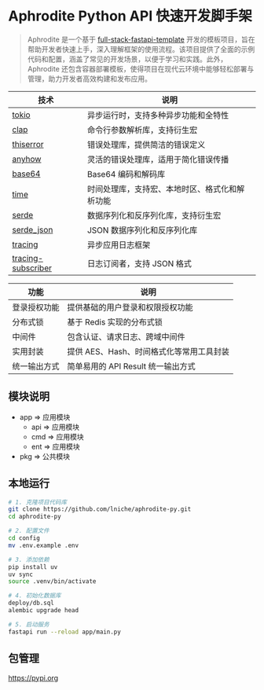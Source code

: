# Aphrodite Python API 快速开发脚手架

> Aphrodite 是一个基于 [full-stack-fastapi-template](https://github.com/fastapi/full-stack-fastapi-template) 开发的模板项目，旨在帮助开发者快速上手，深入理解框架的使用流程。该项目提供了全面的示例代码和配置，涵盖了常见的开发场景，以便于学习和实践。此外，Aphrodite 还包含容器部署模板，使得项目在现代云环境中能够轻松部署与管理，助力开发者高效构建和发布应用。

| 技术                                                      | 说明                                           |
| --------------------------------------------------------- | ---------------------------------------------- |
| [tokio](https://github.com/tokio-rs/tokio)                | 异步运行时，支持多种异步功能和全特性           |
| [clap](https://github.com/clap-rs/clap)                   | 命令行参数解析库，支持衍生宏                   |
| [thiserror](https://github.com/dtolnay/thiserror)         | 错误处理库，提供简洁的错误定义                 |
| [anyhow](https://github.com/dtolnay/anyhow)               | 灵活的错误处理库，适用于简化错误传播           |
| [base64](https://crates.io/crates/base64)                 | Base64 编码和解码库                            |
| [time](https://crates.io/crates/time)                     | 时间处理库，支持宏、本地时区、格式化和解析功能 |
| [serde](https://serde.rs/)                                | 数据序列化和反序列化库，支持衍生宏             |
| [serde_json](https://crates.io/crates/serde_json)         | JSON 数据序列化和反序列化库                    |
| [tracing](https://github.com/tokio-rs/tracing)            | 异步应用日志框架                               |
| [tracing-subscriber](https://github.com/tokio-rs/tracing) | 日志订阅者，支持 JSON 格式                     |

| 功能         | 说明                                     |
| ------------ | ---------------------------------------- |
| 登录授权功能 | 提供基础的用户登录和权限授权功能         |
| 分布式锁     | 基于 Redis 实现的分布式锁                |
| 中间件       | 包含认证、请求日志、跨域中间件           |
| 实用封装     | 提供 AES、Hash、时间格式化等常用工具封装 |
| 统一输出方式 | 简单易用的 API Result 统一输出方式       |

## 模块说明

- app => 应用模块
  - api => 应用模块
  - cmd => 应用模块
  - ent => 应用模块
- pkg => 公共模块

## 本地运行

```bash
# 1. 克隆项目代码库
git clone https://github.com/lniche/aphrodite-py.git
cd aphrodite-py

# 2. 配置文件
cd config
mv .env.example .env

# 3. 添加依赖
pip install uv
uv sync
source .venv/bin/activate

# 4. 初始化数据库
deploy/db.sql
alembic upgrade head

# 5. 启动服务
fastapi run --reload app/main.py
```

## 包管理

https://pypi.org
